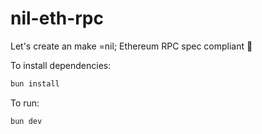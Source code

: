 # nil-eth-rpc

Let's create an make =nil; Ethereum RPC spec compliant 👀

To install dependencies:

```bash
bun install
```

To run:

```bash
bun dev
```
